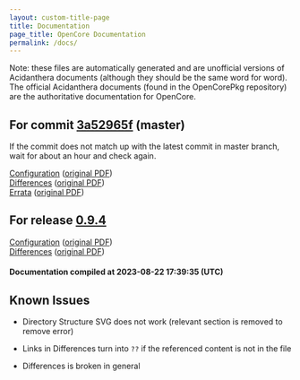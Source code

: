 ```yaml
---
layout: custom-title-page
title: Documentation
page_title: OpenCore Documentation
permalink: /docs/
---
```

Note: these files are automatically generated and are unofficial versions of Acidanthera documents (although they should be the same word for word). The official Acidanthera documents (found in the OpenCorePkg repository) are the authoritative documentation for OpenCore.

## For commit [3a52965f](https://github.com/acidanthera/OpenCorePkg/tree/3a52965fb5be4b0b2f0054bf6e8d7f80f9aa99fc) (master)

If the commit does not match up with the latest commit in master branch, wait for about an hour and check again.

[Configuration](latest/Configuration.html) ([original PDF](https://github.com/acidanthera/OpenCorePkg/blob/3a52965fb5be4b0b2f0054bf6e8d7f80f9aa99fc/Docs/Configuration.pdf))
<br>
[Differences](latest/Differences.html) ([original PDF](https://github.com/acidanthera/OpenCorePkg/blob/3a52965fb5be4b0b2f0054bf6e8d7f80f9aa99fc/Docs/Differences/Differences.pdf))
<br>
[Errata](latest/Errata.html) ([original PDF](https://github.com/acidanthera/OpenCorePkg/blob/3a52965fb5be4b0b2f0054bf6e8d7f80f9aa99fc/Docs/Errata/Errata.pdf))

## For release [0.9.4](https://github.com/acidanthera/OpenCorePkg/tree/0.9.4)

[Configuration](release/Configuration.html) ([original PDF](https://github.com/acidanthera/OpenCorePkg/blob/0.9.4/Docs/Configuration.pdf))
<br>
[Differences](release/Differences.html) ([original PDF](https://github.com/acidanthera/OpenCorePkg/blob/0.9.4/Docs/Differences/Differences.pdf))

#### Documentation compiled at 2023-08-22 17:39:35 (UTC)

## Known Issues

* Directory Structure SVG does not work (relevant section is removed to remove error)

* Links in Differences turn into `??` if the referenced content is not in the file

* Differences is broken in general
